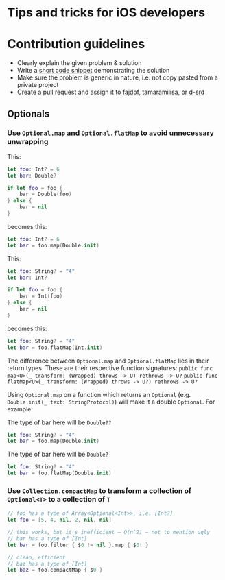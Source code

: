 # Tips and tricks for iOS developers

# Contribution guidelines
* Clearly explain the given problem & solution
* Write a [short code snippet](https://help.github.com/articles/creating-and-highlighting-code-blocks/) demonstrating the solution
* Make sure the problem is generic in nature, i.e. not copy pasted from a private project
* Create a pull request and assign it to [fajdof](https://github.com/fajdof), [tamaramilisa](https://github.com/tamaramilisa), or [d-srd](https://github.com/d-srd)

## Optionals

### Use `Optional.map` and `Optional.flatMap` to avoid unnecessary unwrapping

This:

```swift
let foo: Int? = 6
let bar: Double?

if let foo = foo {
    bar = Double(foo)
} else {
    bar = nil
}
```

becomes this:

```swift
let foo: Int? = 6
let bar = foo.map(Double.init)
```

This:

```swift
let foo: String? = "4"
let bar: Int?

if let foo = foo {
    bar = Int(foo)
} else {
    bar = nil
}
```

becomes this:

```swift
let foo: String? = "4"
let bar = foo.flatMap(Int.init)
```

The difference between `Optional.map` and `Optional.flatMap` lies in their return types. These are their respective function signatures:
`public func map<U>(_ transform: (Wrapped) throws -> U) rethrows -> U?`
`public func flatMap<U>(_ transform: (Wrapped) throws -> U?) rethrows -> U?`

Using `Optional.map` on a function which returns an `Optional` (e.g. `Double.init(_ text: StringProtocol)`) will make it a double `Optional`. For example:

The type of bar here will be `Double??`

```swift
let foo: String? = "4"
let bar = foo.map(Double.init)
```

The type of bar here will be `Double?`

```swift
let foo: String? = "4"
let bar = foo.flatMap(Double.init)
```

### Use `Collection.compactMap` to transform a collection of `Optional<T>` to a collection of `T`

```swift
// foo has a type of Array<Optional<Int>>, i.e. [Int?]
let foo = [5, 4, nil, 2, nil, nil]

// this works, but it's inefficient — O(n^2) — not to mention ugly
// bar has a type of [Int]
let bar = foo.filter { $0 != nil }.map { $0! }

// clean, efficient
// baz has a type of [Int]
let baz = foo.compactMap { $0 }
```
